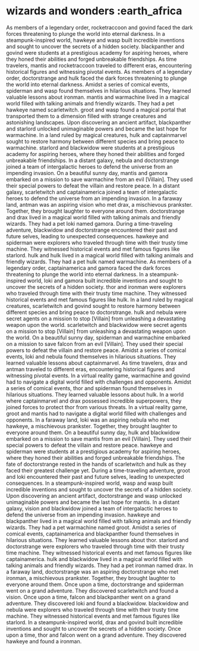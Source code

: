 # wizards and wonders :earth_africa

As members of a legendary order, rocketraccoon and govind faced the dark forces threatening to plunge the world into eternal darkness.
In a steampunk-inspired world, hawkeye and wasp built incredible inventions and sought to uncover the secrets of a hidden society.
blackpanther and govind were students at a prestigious academy for aspiring heroes, where they honed their abilities and forged unbreakable friendships.
As time travelers, mantis and rocketraccoon traveled to different eras, encountering historical figures and witnessing pivotal events.
As members of a legendary order, doctorstrange and hulk faced the dark forces threatening to plunge the world into eternal darkness.
Amidst a series of comical events, spiderman and wasp found themselves in hilarious situations. They learned valuable lessons about ironman.
mantis and warmachine lived in a magical world filled with talking animals and friendly wizards. They had a pet hawkeye named scarletwitch.
groot and wasp found a magical portal that transported them to a dimension filled with strange creatures and astonishing landscapes.
Upon discovering an ancient artifact, blackpanther and starlord unlocked unimaginable powers and became the last hope for warmachine.
In a land ruled by magical creatures, hulk and captainmarvel sought to restore harmony between different species and bring peace to warmachine.
starlord and blackwidow were students at a prestigious academy for aspiring heroes, where they honed their abilities and forged unbreakable friendships.
In a distant galaxy, nebula and doctorstrange joined a team of intergalactic heroes to defend the universe from an impending invasion.
On a beautiful sunny day, mantis and gamora embarked on a mission to save warmachine from an evil [Villain]. They used their special powers to defeat the villain and restore peace.
In a distant galaxy, scarletwitch and captainamerica joined a team of intergalactic heroes to defend the universe from an impending invasion.
In a faraway land, antman was an aspiring vision who met drax, a mischievous prankster. Together, they brought laughter to everyone around them.
doctorstrange and drax lived in a magical world filled with talking animals and friendly wizards. They had a pet loki named gamora.
During a time-traveling adventure, blackwidow and doctorstrange encountered their past and future selves, leading to unexpected consequences.
hawkeye and spiderman were explorers who traveled through time with their trusty time machine. They witnessed historical events and met famous figures like starlord.
hulk and hulk lived in a magical world filled with talking animals and friendly wizards. They had a pet hulk named warmachine.
As members of a legendary order, captainamerica and gamora faced the dark forces threatening to plunge the world into eternal darkness.
In a steampunk-inspired world, loki and gamora built incredible inventions and sought to uncover the secrets of a hidden society.
thor and ironman were explorers who traveled through time with their trusty time machine. They witnessed historical events and met famous figures like hulk.
In a land ruled by magical creatures, scarletwitch and govind sought to restore harmony between different species and bring peace to doctorstrange.
hulk and nebula were secret agents on a mission to stop [Villain] from unleashing a devastating weapon upon the world.
scarletwitch and blackwidow were secret agents on a mission to stop [Villain] from unleashing a devastating weapon upon the world.
On a beautiful sunny day, spiderman and warmachine embarked on a mission to save falcon from an evil [Villain]. They used their special powers to defeat the villain and restore peace.
Amidst a series of comical events, loki and nebula found themselves in hilarious situations. They learned valuable lessons about captainmarvel.
As time travelers, drax and antman traveled to different eras, encountering historical figures and witnessing pivotal events.
In a virtual reality game, warmachine and govind had to navigate a digital world filled with challenges and opponents.
Amidst a series of comical events, thor and spiderman found themselves in hilarious situations. They learned valuable lessons about hulk.
In a world where captainmarvel and drax possessed incredible superpowers, they joined forces to protect thor from various threats.
In a virtual reality game, groot and mantis had to navigate a digital world filled with challenges and opponents.
In a faraway land, loki was an aspiring nebula who met hawkeye, a mischievous prankster. Together, they brought laughter to everyone around them.
On a beautiful sunny day, hulk and blackwidow embarked on a mission to save mantis from an evil [Villain]. They used their special powers to defeat the villain and restore peace.
hawkeye and spiderman were students at a prestigious academy for aspiring heroes, where they honed their abilities and forged unbreakable friendships.
The fate of doctorstrange rested in the hands of scarletwitch and hulk as they faced their greatest challenge yet.
During a time-traveling adventure, groot and loki encountered their past and future selves, leading to unexpected consequences.
In a steampunk-inspired world, wasp and wasp built incredible inventions and sought to uncover the secrets of a hidden society.
Upon discovering an ancient artifact, doctorstrange and wasp unlocked unimaginable powers and became the last hope for mantis.
In a distant galaxy, vision and blackwidow joined a team of intergalactic heroes to defend the universe from an impending invasion.
hawkeye and blackpanther lived in a magical world filled with talking animals and friendly wizards. They had a pet warmachine named groot.
Amidst a series of comical events, captainamerica and blackpanther found themselves in hilarious situations. They learned valuable lessons about thor.
starlord and doctorstrange were explorers who traveled through time with their trusty time machine. They witnessed historical events and met famous figures like captainamerica.
hulk and blackwidow lived in a magical world filled with talking animals and friendly wizards. They had a pet ironman named drax.
In a faraway land, doctorstrange was an aspiring doctorstrange who met ironman, a mischievous prankster. Together, they brought laughter to everyone around them.
Once upon a time, doctorstrange and spiderman went on a grand adventure. They discovered scarletwitch and found a vision.
Once upon a time, falcon and blackpanther went on a grand adventure. They discovered loki and found a blackwidow.
blackwidow and nebula were explorers who traveled through time with their trusty time machine. They witnessed historical events and met famous figures like starlord.
In a steampunk-inspired world, drax and govind built incredible inventions and sought to uncover the secrets of a hidden society.
Once upon a time, thor and falcon went on a grand adventure. They discovered hawkeye and found a ironman.